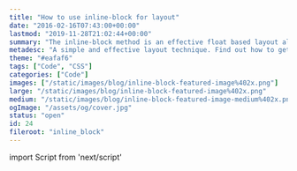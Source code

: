 ```yaml
---
title: "How to use inline-block for layout"
date: "2016-02-16T07:43:00+00:00"
lastmod: "2019-11-28T21:02:44+00:00"
summary: "The inline-block method is an effective float based layout alternative. It’s easier to align and removes the need to clear floats."
metadesc: "A simple and effective layout technique. Find out how to get rid of the inline-block space and align left, right or to the centre, with ease."
theme: "#eafaf6"
tags: ["Code", "CSS"]
categories: ["Code"]
images: ["/static/images/blog/inline-block-featured-image%402x.png"]
large: "/static/images/blog/inline-block-featured-image%402x.png"
medium: "/static/images/blog/inline-block-featured-image-medium%402x.png"
ogImage: "/assets/og/cover.jpg"
status: "open"
id: 24
fileroot: "inline_block"
---
```


import Script from 'next/script'

<Script async src="https://production-assets.codepen.io/assets/embed/ei.js" strategy="lazyOnload" />

> I originally published this article on <time>4th September 2011</time>. It has since been completely rewritten to have much more practical application and address the many techniques surrounding it.

The `inline-block` technique is a really handy alternative to a float based layouts. It has a few decent advantages, as float based layouts suffer from needing to be cleared and if height varies it can have undesired effects. With `inline-block` you don’t need to worry about the height or clearing of elements. However, there are still some things to watch out for, which I will cover in this post. There’s also a Sass inline-block grid for you to use in your projects (should you need one).

## Why use inline-block over floats?
<div className="article-image flex center">
  <Image src="/static/images/blog/inline-block-example.png" alt="Showing the difference between float and inline block when a floated element has a different height to the other elements" width={640} height={360} className="article-image-next" />
</div>

It’s easy to say floats were never intended for layout, but that doesn’t stop you from using them. The main benefit to using `inline-block` over floats is your elements don’t require any kind of clearing and the layout doesn't break when you have multiple items of different height.

The `inline-block` approach is quite dependable in that sense. The only issue is with the elements still technically being inline, any spaces in your code will appear to break the layout. I will cover solutions to fix that. It’s a method I have come to rely on to get ‘divs side by side’.

## General usage
Usage is just a matter of changing the display property of the element. A width will be necessary to size your elements appropriately.

```css
.inline-block-element {
  display: inline-block; }
```

### Vertical alignment
The flexibility of this method comes in with `vertical-align`. With this, we can change the how the layout is displayed when items aren’t the same height. A different alignment may be favourable. The are many values, for `vertical-align`. The ones that tend to favour grid layout are `top`, `middle` or `bottom`. [More information can be found on MDN](https://developer.mozilla.org/en/docs/Web/CSS/vertical-align).

```css
.inline-block-element {
  display: inline-block;
  vertical-align: top; }
```

### Adding width
If your element has enough content to span 100% width, then it will. So if you have two elements that have a bunch of content in and you want them in two columns, you can add a width.

**However, unless your code is minified, the elements will be 50% width, but not side by side**. I’ll explain how to fix that shortly.

```css
.inline-block-element {
  display: inline-block;
  vertical-align: top;
  width: 50%; }
```

### Using `inline-block` to align to the left, right or centre
Another benefit to using this method is alignment tends to come without the issues of floating. You can easily align an element elements to the right or centre by using the relevant `text-align` value. *However, this has to be applied to the parent*, so our markup and CSS would look like the following:

```markup
<div class=“parent”>
  <div class=“inline-block-element”>
    Some content here
  </div>
</div>
```

```css
.parent {
  text-align: right; }

.inline-block-element {
  display: inline-block;
  vertical-align: top;
  text-align: left; /* optional */
  width: 50%; }
```

The important thing to note about the CSS is you’ll find text also aligns to the right. So you may need to add `text-align: left` to counter this. I’d recommend setting up reusable class names for each text alignment, so you can apply them as and when.

```css
.text-left { text-align: left; }
.text-center { text-align: center; }
.text-right { text-align: right; }
```

## How to deal with spaces
<div className="article-image flex center">
  <Image src="/static/images/blog/inline-block-whitespace.png" width={640} height={360} />
</div>

Elements which are `inline-block` recognise spaces around them, this causes layout to break. In rare cases you may intend to have these spaces, but in this context, your indentation is purely for code formatting.

In turn, there are a few ways to deal with white space with `display: inline-block`. **All of them encounter possible user error with implementation and it's determining which is best of a bad bunch**.

### Comments/minifying HTML
If you have the availability of minified HTML always, great you don’t need to worry about this. Although if there is the chance that unmagnified HTML can be introduced at any point you’ll need a solution.

```markup
<div class="inline-block-element">
</div><div class="inline-block-element">
</div>
```

The issue with removing space is it can make our HTML unreadable. So this is where comments can come in. However, it doesn’t really make it that much better.

```markup
<div class="inline-block-element">
</div><!--
--><div class="inline-block-element">
</div>
```

Overall, this approach isn’t very friendly. It relies on you knowing this is the approach when being involved in a project.

### Negative margin
I would strongly recommend against this method. For completeness and as a last resort I mention it. The negative margin method involves adding a right margin that offsets the element the equivalent amount of a single space. This generally works out at `-4px` for all browsers except IE. Which worked out at `-5px`. _I've not tested this recently as it's not my go to method, but my past experiences proved this to be the case_.

The fact there is a difference in space width, between browsers, is the major reason to not use this approach. Everything has to be 1px off to accommodate IE. It also means you have to be more vigilant in spotting spacing errors because of it.

```css
.inline-block-element {
  margin-right: -4px; }
```

### `font-size: 0` on the parent
This method involves setting the parent element to have no font size, which means any spaces, no longer exist. This is my preferred method due to it relying less on human error and browser annoyances.

The best thing about it is someone inheriting your code can just reference grids that have already been used and be good to go. Someone inheriting code that uses the comment or whitespace removed approach has to be aware of this. The same applies to the negative margin approach they need to be aware it could have impact visually.

## Grid layout with Sass
Taking what has been explained in this post. I use Sass to generate my grid. I find it to be a reliable grid for me, with breakpoint adjustments. I have made everything have the ability to be changed without messing with the grid generation.

### Sass
You can view the compiled version if you would like to just have the CSS.

<p data-height="352" data-theme-id="31700" data-slug-hash="vLapRz" data-default-tab="result" data-user="stevemckinney" data-embed-version="2" data-pen-title="Sass inline-block grid" className="codepen">See the Pen <a href="https://codepen.io/stevemckinney/pen/vLapRz/">Sass inline-block grid</a> by Steve (<a href="https://codepen.io/stevemckinney">@stevemckinney</a>) on <a href="https://codepen.io">CodePen</a>.</p>

### Grid details
- 12 column
- 4 responsive breakpoints (0px, 540px, 640px, and 840px)
- 12px gutter

### Usage: HTML
To start a grid it requires a containing element. With the class `grid`. If you wish to add spacing between elements add `grid-with-gutter`.

To create a layout, add an additional `<div>` inside that with the relevant class name. For example, a two column layout at the first breakpoint and 4 column at the medium breakpoint (640px and up).

```markup
<div class="grid grid-with-gutter">
  <div class="grid-cell grid-6 grid-medium-4">
    Content
  </div>
  <div class="grid-cell grid-6 grid-medium-4">
    Content
  </div>
  <div class="grid-cell grid-6 grid-medium-4">
    Content
  </div>
  <div class="grid-cell grid-6 grid-medium-4">
    Content
  </div>
</div>
```

### Usage: Sass
The grid can be included with the defaults in your Sass by including the grid mixin.

```sass
@include grid;
```

#### Overriding through the mixin
The grid mixin takes 3 parameters. `$grid-columns` which can be any number in reality. `$grid-gutter` a pixel value is recommended. `$grid-map` which is a map for your breakpoints.

```sass
@include grid(
  $grid-columns : $default-grid-columns,
  $grid-gutter : $default-grid-gutter,
  $grid-map : $default-grid-map
);
```

#### Modifying breakpoints
I have set up a bunch of defaults to make it easy to override. So you don’t need to call the mixin with parameters. The first step will be changing or adding breakpoints. This can be done by changing the `$default-grid-map` variable.

```sass
$default-grid-map: ( small: 540px, medium: 720px, large: 1024px );
```

Remove `!default` from the variable and set it again with your other variables. You can also change the naming convention to more your liking too. It will generate grid classes based on the name. eg: `grid-small-1`, `grid-anything-3`.

#### Other variables to modify
You can modify the column amount and the gutter, with the following variables. The gutter number is half the value you want it to be overall.

```sass
$default-grid-columns: 12 !default;
$default-grid-gutter: 6px !default;
```

#### Example with modifications
Here is an example of a 6 column grid, with 24px gutter and 4 breakpoints named alphabetically.

```sass
$default-grid-columns: 6;
$default-grid-gutter: 12px;
$default-grid-map: ( a: 320px, b: 480px, c: 720px, d: 1080px );

@include grid;
```

## A dependable layout technique
So you know now how to handle the main ways to handle the issues with this technique for layout. Once you’re really familiar, you will find reliance on it for layout. Especially if you were using floats beforehand.

Hopefully, you find the grid useful too.
